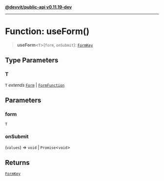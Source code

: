 [**@devvit/public-api v0.11.19-dev**](../README.md)

---

# Function: useForm()

> **useForm**\<`T`\>(`form`, `onSubmit`): [`FormKey`](../type-aliases/FormKey.md)

## Type Parameters

### T

`T` _extends_ [`Form`](../type-aliases/Form.md) \| [`FormFunction`](../type-aliases/FormFunction.md)

## Parameters

### form

`T`

### onSubmit

(`values`) => `void` \| `Promise`\<`void`\>

## Returns

[`FormKey`](../type-aliases/FormKey.md)
